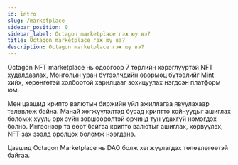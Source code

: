 ```yaml
---
id: intro
slug: /marketplace
sidebar_position: 0
sidebar_label: Octagon marketplace гэж юу вэ?
title: Octagon marketplace гэж юу вэ?
description: Octagon marketplace гэж юу вэ?
---
```


Octagon NFT marketplace нь одоогоор 7 төрлийн хэрэглүүртэй NFT худалдаалах, Монголын уран бүтээлчдийн  өвөрмөц бүтээлийг Mint хийх, хөрөнгөтэй холбоотой харилцааг зохицуулах нэгдсэн платформ юм.

Мөн цаашид крипто валютын биржийн үйл ажиллагаа явуулахаар төлөвлөж байна. Манай хөгжүүлэлтэд бусад криптто койнуудыг ашиглах боломж хууль эрх зүйн зөвшөөрөлтэй орчинд тун удахгүй нэмэгдэх болно. Ингэснээр та өөрт байгаа крипто валютыг ашиглах, хөрвүүлэх, NFT зах зээлд оролцох боломж нээгдэнэ.

Цаашид Octagon Marketplace нь DAO болж хөгжүүлэгдэх төлөвлөгөөтэй байгаа.